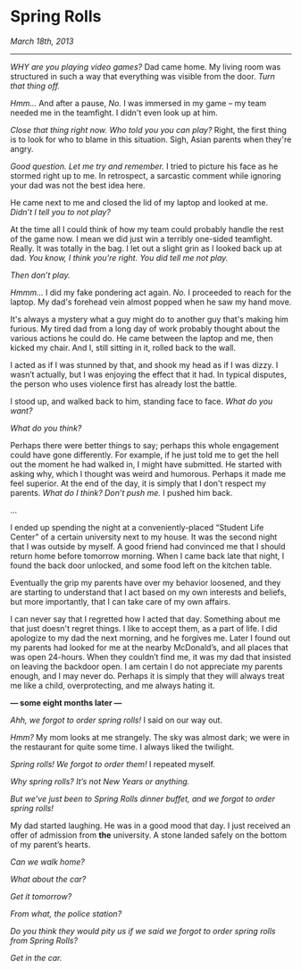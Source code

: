 Spring Rolls
============

_March 18th, 2013_

----------

_WHY are you playing video games?_ Dad came home. My living room was structured in such a way that everything was visible from the door. _Turn that thing off._

_Hmm..._ And after a pause, _No._ I was immersed in my game – my team needed me in the teamfight. I didn't even look up at him.

_Close that thing right now. Who told you you can play?_ Right, the first thing is to look for who to blame in this situation. Sigh, Asian parents when they're angry. 

_Good question. Let me try and remember._ I tried to picture his face as he stormed right up to me. In retrospect, a sarcastic comment while ignoring your dad was not the best idea here.

He came next to me and closed the lid of my laptop and looked at me. _Didn’t I tell you to not play?_

At the time all I could think of how my team could probably handle the rest of the game now. I mean we did just win a terribly one-sided teamfight. Really. It was totally in the bag. I let out a slight grin as I looked back up at dad. _You know, I think you're right. You did tell me not play._

_Then don’t play._

_Hmmm..._ I did my fake pondering act again. _No._ I proceeded to reach for the laptop. My dad's forehead vein almost popped when he saw my hand move.

It's always a mystery what a guy might do to another guy that's making him furious. My tired dad from a long day of work probably thought about the various actions he could do. He came between the laptop and me, then kicked my chair. And I, still sitting in it, rolled back to the wall. 

I acted as if I was stunned by that, and shook my head as if I was dizzy. I wasn’t actually, but I was enjoying the effect that it had. In typical disputes, the person who uses violence first has already lost the battle. 

I stood up, and walked back to him, standing face to face. _What do you want?_

_What do you think?_

Perhaps there were better things to say; perhaps this whole engagement could have gone differently. For example, if he just told me to get the hell out the moment he had walked in, I might have submitted. He started with asking why, which I thought was weird and humorous. Perhaps it made me feel superior. At the end of the day, it is simply that I don't respect my parents. _What do I think? Don’t push me._ I pushed him back.

...

I ended up spending the night at a conveniently-placed “Student Life Center” of a certain university next to my house. It was the second night that I was outside by myself. A good friend had convinced me that I should return home before tomorrow morning. When I came back late that night, I found the back door unlocked, and some food left on the kitchen table. 

Eventually the grip my parents have over my behavior loosened, and they are starting to understand that I act based on my own interests and beliefs, but more importantly, that I can take care of my own affairs. 

I can never say that I regretted how I acted that day. Something about me that just doesn't regret things. I like to accept them, as a part of life. I did apologize to my dad the next morning, and he forgives me. Later I found out my parents had looked for me at the nearby McDonald’s, and all places that was open 24-hours. When they couldn’t find me, it was my dad that insisted on leaving the backdoor open. I am certain I do not appreciate my parents enough, and I may never do. Perhaps it is simply that they will always treat me like a child, overprotecting, and me always hating it. 

**— some eight months later —**

_Ahh, we forgot to order spring rolls!_ I said on our way out.

_Hmm?_ My mom looks at me strangely. The sky was almost dark; we were in the restaurant for quite some time. I always liked the twilight.

_Spring rolls! We forgot to order them!_ I repeated myself.

_Why spring rolls? It’s not New Years or anything._

_But we’ve just been to Spring Rolls dinner buffet, and we forgot to order spring rolls!_

My dad started laughing. He was in a good mood that day. I just received an offer of admission from **the** university. A stone landed safely on the bottom of my parent’s hearts.

_Can we walk home?_

_What about the car?_

_Get it tomorrow?_

_From what, the police station?_

_Do you think they would pity us if we said we forgot to order spring rolls from Spring Rolls?_

_Get in the car._
